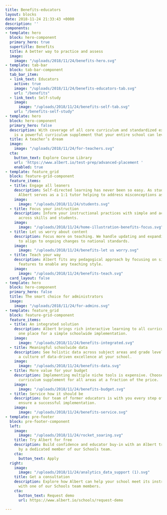 ```yaml
---
title: Benefits-educators
layout: blocks
date: 2018-11-24 21:33:43 +0000
description: ''
components:
- template: hero
  block: hero-component
  primary_hero: true
  supertitle: Benefits
  title: A better way to practice and assess
  image:
    image: "/uploads/2018/11/24/benefits-hero.svg"
- template: tab-bar
  block: tab-bar-component
  tab_bar_item:
  - link_text: Educators
    active: true
    image: "/uploads/2018/11/24/benefits-educators-tab.svg"
    url: "/benefits"
  - link_text: Self-study
    image:
      image: "/uploads/2018/11/24/benefits-self-tab.svg"
    url: "/benefits-self-study"
- template: hero
  block: hero-component
  primary_hero: false
  description: With coverage of all core curriculum and standardized exams, Albert
    is a powerful curriculum supplement that your entire school can leverage.<br>
  title: A teacher’s dream
  image:
    image: "/uploads/2018/11/24/for-teachers.svg"
  cta:
    button_text: Explore Course Library
    url: 'https://www.albert.io/test-prep/advanced-placement '
    enabled: true
- template: feature_grid
  block: feature-grid-component
  feature_items:
  - title: Engage all leaners
    description: Self-directed learning has never been so easy. As students practice,
      Albert serves as a 1:1 tutor helping to address misconceptions as they happen.
    image:
      image: "/uploads/2018/11/24/students.svg"
  - title: Focus your instruction
    description: Inform your instructional practices with simple and actionable data
      across skills and students.
    image:
      image: "/uploads/2018/11/24/home-illustration-benefits-focus.svg"
  - title: Let us worry about content
    description: Focus more on teaching. We handle updating and expanding content
      to align to ongoing changes to national standards.
    image:
      image: "/uploads/2018/11/24/benefits-let us worry.svg"
  - title: Teach your way
    description: Albert fits any pedagogical approach by focusing on simple and flexible
      features to enable any teaching style.
    image:
      image: "/uploads/2018/11/24/benefits-teach.svg"
  card_layout: false
- template: hero
  block: hero-component
  primary_hero: false
  title: The smart choice for administrators
  image:
    image: "/uploads/2018/11/24/for-admins.svg"
- template: feature_grid
  block: feature-grid-component
  feature_items:
  - title: An integrated solution
    description: Albert brings rich interactive learning to all curriculum areas in
      one place for a simple schoolwide implementation.
    image:
      image: "/uploads/2018/11/24/benefits-integrated.svg"
  - title: Meaningful schoolwide data
    description: See holistic data across subject areas and grade levels to cultivate
      a culture of data-driven excellence at your school.
    image:
      image: "/uploads/2018/11/24/benefits-data.svg"
  - title: More value for your budget
    description: Implementing multiple niche tools is expensive. Choose an innovative
      curriculum supplement for all areas at a fraction of the price.
    image:
      image: "/uploads/2018/11/24/benefits-budget.svg"
  - title: Service how it should be
    description: Our team of former educators is with you every step of the way to
      ensure a successful implementation.
    image:
      image: "/uploads/2018/11/24/benefits-service.svg"
- template: pre-footer
  block: pre-footer-component
  left:
    image:
      image: "/uploads/2018/11/24/rocket_soaring.svg"
    title: Try Albert for free
    description: Build confidence and educator buy-in with an Albert trial supported
      by a dedicated member of our Schools team.
    cta:
      button_text: Apply
  right:
    image:
      image: "/uploads/2018/11/24/analytics_data_support (1).svg"
    title: Get a consultation
    description: Explore how Albert can help your school meet its instructional goals
      with one of our Schools team members.
    cta:
      button_text: Request demo
      url: https://www.albert.io/schools/request-demo

---
```

